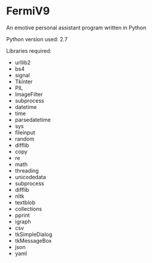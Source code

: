 # FermiV9
An emotive personal assistant program written in Python

Python version used: 2.7

Libraries required:
  * urllib2
  * bs4
  * signal
  * Tkinter
  * PIL
  * ImageFilter
  * subprocess
  * datetime
  * time
  * parsedatetime
  * sys
  * fileinput
  * random
  * difflib
  * copy
  * re
  * math
  * threading
  * unicodedata
  * subprocess
  * difflib
  * nltk
  * textblob
  * collections
  * pprint
  * igraph
  * csv
  * tkSimpleDialog
  * tkMessageBox
  * json
  * yaml
